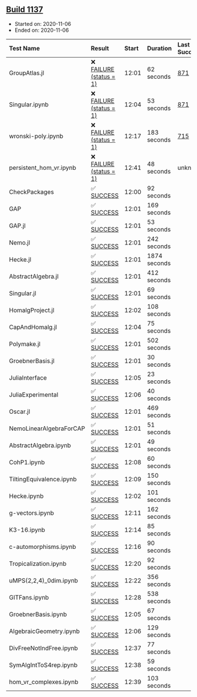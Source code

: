 ## [Build 1137](https://oscarci.mathematik.uni-kl.de/job/oscar-stable/1137/)

* Started on: 2020-11-06
* Ended on: 2020-11-06

| Test Name    | Result | Start | Duration | Last Success | First Failure |
|:-------------|:-------|:------|:---------|:-------------|:--------------|
| GroupAtlas.jl | ❌ [FAILURE (status = 1)](https://oscarci.mathematik.uni-kl.de/job/oscar-stable/1137/artifact/logs/build-1137/GroupAtlas.jl.log) | 12:01 | 62 seconds | [871](https://oscarci.mathematik.uni-kl.de/job/oscar-stable/871/) | [872](https://oscarci.mathematik.uni-kl.de/job/oscar-stable/872/) |
| Singular.ipynb | ❌ [FAILURE (status = 1)](https://oscarci.mathematik.uni-kl.de/job/oscar-stable/1137/artifact/logs/build-1137/Singular.ipynb.log) | 12:04 | 53 seconds | [871](https://oscarci.mathematik.uni-kl.de/job/oscar-stable/871/) | [872](https://oscarci.mathematik.uni-kl.de/job/oscar-stable/872/) |
| wronski-poly.ipynb | ❌ [FAILURE (status = 1)](https://oscarci.mathematik.uni-kl.de/job/oscar-stable/1137/artifact/logs/build-1137/wronski-poly.ipynb.log) | 12:17 | 183 seconds | [715](https://oscarci.mathematik.uni-kl.de/job/oscar-stable/715/) | [716](https://oscarci.mathematik.uni-kl.de/job/oscar-stable/716/) |
| persistent_hom_vr.ipynb | ❌ [FAILURE (status = 1)](https://oscarci.mathematik.uni-kl.de/job/oscar-stable/1137/artifact/logs/build-1137/persistent_hom_vr.ipynb.log) | 12:41 | 48 seconds | unknown | unknown |
| CheckPackages | ✅ [SUCCESS](https://oscarci.mathematik.uni-kl.de/job/oscar-stable/1137/artifact/logs/build-1137/CheckPackages.log) | 12:00 | 92 seconds |  |  |
| GAP | ✅ [SUCCESS](https://oscarci.mathematik.uni-kl.de/job/oscar-stable/1137/artifact/logs/build-1137/GAP.log) | 12:01 | 169 seconds |  |  |
| GAP.jl | ✅ [SUCCESS](https://oscarci.mathematik.uni-kl.de/job/oscar-stable/1137/artifact/logs/build-1137/GAP.jl.log) | 12:01 | 53 seconds |  |  |
| Nemo.jl | ✅ [SUCCESS](https://oscarci.mathematik.uni-kl.de/job/oscar-stable/1137/artifact/logs/build-1137/Nemo.jl.log) | 12:01 | 242 seconds |  |  |
| Hecke.jl | ✅ [SUCCESS](https://oscarci.mathematik.uni-kl.de/job/oscar-stable/1137/artifact/logs/build-1137/Hecke.jl.log) | 12:01 | 1874 seconds |  |  |
| AbstractAlgebra.jl | ✅ [SUCCESS](https://oscarci.mathematik.uni-kl.de/job/oscar-stable/1137/artifact/logs/build-1137/AbstractAlgebra.jl.log) | 12:01 | 412 seconds |  |  |
| Singular.jl | ✅ [SUCCESS](https://oscarci.mathematik.uni-kl.de/job/oscar-stable/1137/artifact/logs/build-1137/Singular.jl.log) | 12:01 | 69 seconds |  |  |
| HomalgProject.jl | ✅ [SUCCESS](https://oscarci.mathematik.uni-kl.de/job/oscar-stable/1137/artifact/logs/build-1137/HomalgProject.jl.log) | 12:02 | 108 seconds |  |  |
| CapAndHomalg.jl | ✅ [SUCCESS](https://oscarci.mathematik.uni-kl.de/job/oscar-stable/1137/artifact/logs/build-1137/CapAndHomalg.jl.log) | 12:04 | 75 seconds |  |  |
| Polymake.jl | ✅ [SUCCESS](https://oscarci.mathematik.uni-kl.de/job/oscar-stable/1137/artifact/logs/build-1137/Polymake.jl.log) | 12:01 | 502 seconds |  |  |
| GroebnerBasis.jl | ✅ [SUCCESS](https://oscarci.mathematik.uni-kl.de/job/oscar-stable/1137/artifact/logs/build-1137/GroebnerBasis.jl.log) | 12:01 | 30 seconds |  |  |
| JuliaInterface | ✅ [SUCCESS](https://oscarci.mathematik.uni-kl.de/job/oscar-stable/1137/artifact/logs/build-1137/JuliaInterface.log) | 12:05 | 23 seconds |  |  |
| JuliaExperimental | ✅ [SUCCESS](https://oscarci.mathematik.uni-kl.de/job/oscar-stable/1137/artifact/logs/build-1137/JuliaExperimental.log) | 12:06 | 40 seconds |  |  |
| Oscar.jl | ✅ [SUCCESS](https://oscarci.mathematik.uni-kl.de/job/oscar-stable/1137/artifact/logs/build-1137/Oscar.jl.log) | 12:01 | 469 seconds |  |  |
| NemoLinearAlgebraForCAP | ✅ [SUCCESS](https://oscarci.mathematik.uni-kl.de/job/oscar-stable/1137/artifact/logs/build-1137/NemoLinearAlgebraForCAP.log) | 12:01 | 51 seconds |  |  |
| AbstractAlgebra.ipynb | ✅ [SUCCESS](https://oscarci.mathematik.uni-kl.de/job/oscar-stable/1137/artifact/logs/build-1137/AbstractAlgebra.ipynb.log) | 12:01 | 49 seconds |  |  |
| CohP1.ipynb | ✅ [SUCCESS](https://oscarci.mathematik.uni-kl.de/job/oscar-stable/1137/artifact/logs/build-1137/CohP1.ipynb.log) | 12:08 | 60 seconds |  |  |
| TiltingEquivalence.ipynb | ✅ [SUCCESS](https://oscarci.mathematik.uni-kl.de/job/oscar-stable/1137/artifact/logs/build-1137/TiltingEquivalence.ipynb.log) | 12:09 | 150 seconds |  |  |
| Hecke.ipynb | ✅ [SUCCESS](https://oscarci.mathematik.uni-kl.de/job/oscar-stable/1137/artifact/logs/build-1137/Hecke.ipynb.log) | 12:02 | 101 seconds |  |  |
| g-vectors.ipynb | ✅ [SUCCESS](https://oscarci.mathematik.uni-kl.de/job/oscar-stable/1137/artifact/logs/build-1137/g-vectors.ipynb.log) | 12:11 | 162 seconds |  |  |
| K3-16.ipynb | ✅ [SUCCESS](https://oscarci.mathematik.uni-kl.de/job/oscar-stable/1137/artifact/logs/build-1137/K3-16.ipynb.log) | 12:14 | 85 seconds |  |  |
| c-automorphisms.ipynb | ✅ [SUCCESS](https://oscarci.mathematik.uni-kl.de/job/oscar-stable/1137/artifact/logs/build-1137/c-automorphisms.ipynb.log) | 12:16 | 90 seconds |  |  |
| Tropicalization.ipynb | ✅ [SUCCESS](https://oscarci.mathematik.uni-kl.de/job/oscar-stable/1137/artifact/logs/build-1137/Tropicalization.ipynb.log) | 12:20 | 92 seconds |  |  |
| uMPS(2,2,4)_0dim.ipynb | ✅ [SUCCESS](https://oscarci.mathematik.uni-kl.de/job/oscar-stable/1137/artifact/logs/build-1137/uMPS-2-2-4-_0dim.ipynb.log) | 12:22 | 356 seconds |  |  |
| GITFans.ipynb | ✅ [SUCCESS](https://oscarci.mathematik.uni-kl.de/job/oscar-stable/1137/artifact/logs/build-1137/GITFans.ipynb.log) | 12:28 | 538 seconds |  |  |
| GroebnerBasis.ipynb | ✅ [SUCCESS](https://oscarci.mathematik.uni-kl.de/job/oscar-stable/1137/artifact/logs/build-1137/GroebnerBasis.ipynb.log) | 12:05 | 67 seconds |  |  |
| AlgebraicGeometry.ipynb | ✅ [SUCCESS](https://oscarci.mathematik.uni-kl.de/job/oscar-stable/1137/artifact/logs/build-1137/AlgebraicGeometry.ipynb.log) | 12:06 | 129 seconds |  |  |
| DivFreeNotIndFree.ipynb | ✅ [SUCCESS](https://oscarci.mathematik.uni-kl.de/job/oscar-stable/1137/artifact/logs/build-1137/DivFreeNotIndFree.ipynb.log) | 12:37 | 77 seconds |  |  |
| SymAlgIntToS4rep.ipynb | ✅ [SUCCESS](https://oscarci.mathematik.uni-kl.de/job/oscar-stable/1137/artifact/logs/build-1137/SymAlgIntToS4rep.ipynb.log) | 12:38 | 59 seconds |  |  |
| hom_vr_complexes.ipynb | ✅ [SUCCESS](https://oscarci.mathematik.uni-kl.de/job/oscar-stable/1137/artifact/logs/build-1137/hom_vr_complexes.ipynb.log) | 12:39 | 103 seconds |  |  |
